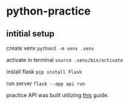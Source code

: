 # python-practice

## intitial setup
create venv
`python3 -m venv .venv`

activate in terminal
`source .venv/bin/activate`

install flask
`pip install Flask`

run server
`flask --app api run`

practice API was built utilizing [this](https://programminghistorian.org/en/lessons/creating-apis-with-python-and-flask) guide.
